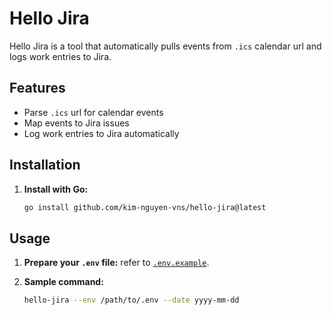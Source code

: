 # Hello Jira

Hello Jira is a tool that automatically pulls events from `.ics` calendar url and logs work entries to Jira.

## Features

- Parse `.ics` url for calendar events
- Map events to Jira issues
- Log work entries to Jira automatically

## Installation

1. **Install with Go:**
    ```bash
    go install github.com/kim-nguyen-vns/hello-jira@latest
    ```

## Usage

1. **Prepare your `.env` file:** refer to [`.env.example`](./.env.example).

3. **Sample command:**
    ```bash
    hello-jira --env /path/to/.env --date yyyy-mm-dd  
    ```

